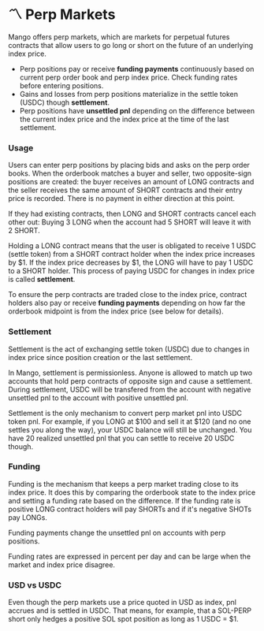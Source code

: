 # 〽 Perp Markets

Mango offers perp markets, which are markets for perpetual futures contracts that allow users to go long or short on the future of an underlying index price.

* Perp positions pay or receive **funding payments** continuously based on current perp order book and perp index price. Check funding rates before entering positions.
* Gains and losses from perp positions materialize in the settle token (USDC) though **settlement**.
* Perp positions have **unsettled pnl** depending on the difference between the current index price and the index price at the time of the last settlement.

### Usage

Users can enter perp positions by placing bids and asks on the perp order books. When the orderbook matches a buyer and seller, two opposite-sign positions are created: the buyer receives an amount of LONG contracts and the seller receives the same amount of SHORT contracts and their entry price is recorded. There is no payment in either direction at this point.&#x20;

If they had existing contracts, then LONG and SHORT contracts cancel each other out: Buying 3 LONG when the account had 5 SHORT will leave it with 2 SHORT.

Holding a LONG contract means that the user is obligated to receive 1 USDC (settle token) from a SHORT contract holder when the index price increases by $1. If the index price decreases by $1, the LONG will have to pay 1 USDC to a SHORT holder. This process of paying USDC for changes in index price is called **settlement**.

To ensure the perp contracts are traded close to the index price, contract holders also pay or receive **funding payments** depending on how far the orderbook midpoint is from the index price (see below for details).

### Settlement

Settlement is the act of exchanging settle token (USDC) due to changes in index price since position creation or the last settlement.

In Mango, settlement is permissionless. Anyone is allowed to match up two accounts that hold perp contracts of opposite sign and cause a settlement. During settlement, USDC will be transfered from the account with negative unsettled pnl to the account with positive unsettled pnl.

Settlement is the only mechanism to convert perp market pnl into USDC token pnl. For example, if you LONG at $100 and sell it at $120 (and no one settles you along the way), your USDC balance will still be unchanged. You have 20 realized unsettled pnl that you can settle to receive 20 USDC though.

### Funding

Funding is the mechanism that keeps a perp market trading close to its index price. It does this by comparing the orderbook state to the index price and setting a funding rate based on the difference. If the funding rate is positive LONG contract holders will pay SHORTs and if it's negative SHOTs pay LONGs.

Funding payments change the unsettled pnl on accounts with perp positions.

Funding rates are expressed in percent per day and can be large when the market and index price disagree.

### USD vs USDC

Even though the perp markets use a price quoted in USD as index, pnl accrues and is settled in USDC. That means, for example, that a SOL-PERP short only hedges a positive SOL spot position as long as 1 USDC = $1.
